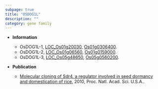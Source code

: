 ```yaml
---
subpage: true
title: "OSDOG1L"
description: ""
category: gene family
---
```


* **Information**  
    + OsDOG1L-1, [LOC_Os01g20030](http://rice.plantbiology.msu.edu/cgi-bin/ORF_infopage.cgi?orf=LOC_Os01g20030), [Os01g0306400](http://rapdb.dna.affrc.go.jp/viewer/gbrowse_details/irgsp1?name=Os01g0306400).
    + OsDOG1L-2, [LOC_Os01g06560](http://rice.plantbiology.msu.edu/cgi-bin/ORF_infopage.cgi?orf=LOC_Os01g06560), [Os01g0159000](http://rapdb.dna.affrc.go.jp/viewer/gbrowse_details/irgsp1?name=Os01g0159000).
    + OsDOG1L-3, [LOC_Os05g48650](http://rice.plantbiology.msu.edu/cgi-bin/ORF_infopage.cgi?orf=LOC_Os05g48650), [Os05g0560200](http://rapdb.dna.affrc.go.jp/viewer/gbrowse_details/irgsp1?name=Os05g0560200).

* **Publication**  
    + [Molecular cloning of Sdr4, a regulator involved in seed dormancy and domestication of rice](http://www.ncbi.nlm.nih.gov/pubmed?term=Molecular+cloning+of+Sdr4,+a+regulator+involved+in+seed+dormancy+and+domestication+of+rice%5BTitle%5D), 2010, Proc. Natl. Acad. Sci. U.S.A..


